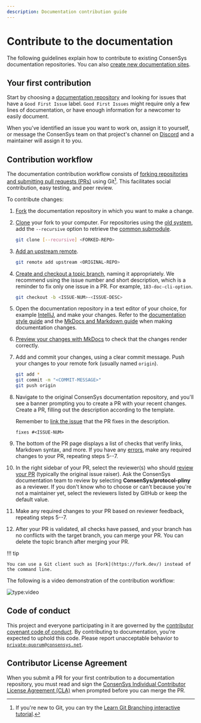 ```yaml
---
description: Documentation contribution guide
---
```


# Contribute to the documentation

The following guidelines explain how to contribute to existing ConsenSys documentation repositories.
You can also [create new documentation sites](../create/create-doc-site.md).

## Your first contribution

Start by choosing a [documentation repository](../overview/index.md#documentation-system-overview) and looking for
issues that have a `Good First Issue` label.
`Good First Issues` might require only a few lines of documentation, or have enough information for a newcomer to easily
document.

When you've identified an issue you want to work on, assign it to yourself, or message the ConsenSys team on that project's channel on
[Discord](https://discord.com/invite/consensys) and a maintainer will assign it to you.

## Contribution workflow

The documentation contribution workflow consists of
[forking repositories and submitting pull requests (PRs)](https://docs.github.com/en/pull-requests/collaborating-with-pull-requests/getting-started/about-collaborative-development-models#fork-and-pull-model)
using Git[^1].
This facilitates social contribution, easy testing, and peer review.

To contribute changes:

1. [Fork](https://docs.github.com/en/get-started/quickstart/fork-a-repo) the documentation repository in which you want
    to make a change.

1. [Clone](https://docs.github.com/en/repositories/creating-and-managing-repositories/cloning-a-repository) your fork to
    your computer.
    For repositories using the [old system](../overview/index.md#old-documentation-system), add the
    `--recursive` option to retrieve the [common submodule](use-common-submodule.md).

    ```bash
    git clone [--recursive] <FORKED-REPO>
    ```

1. [Add an upstream remote](https://docs.github.com/en/github/collaborating-with-pull-requests/working-with-forks/configuring-a-remote-for-a-fork).

    ```bash
    git remote add upstream <ORIGINAL-REPO>
    ```

1. [Create and checkout a topic branch](https://git-scm.com/book/en/v2/Git-Branching-Basic-Branching-and-Merging),
    naming it appropriately.
    We recommend using the issue number and short description, which is a reminder to fix only one issue in a PR.
    For example, `183-doc-cli-option`.

    ```bash
    git checkout -b <ISSUE-NUM>-<ISSUE-DESC>
    ```

1. Open the documentation repository in a text editor of your choice, for example
    [IntelliJ](https://www.jetbrains.com/idea/), and make your changes.
    Refer to the [documentation style guide](style-guide.md) and the
    [MkDocs and Markdown guide](markdown/index.md) when making documentation changes.

1. [Preview your changes with MkDocs](../preview/old-system.md) to check that the changes render correctly.

1. Add and commit your changes, using a clear commit message.
    Push your changes to your remote fork (usually named `origin`).

    ```bash
    git add *
    git commit -m "<COMMIT-MESSAGE>"
    git push origin
    ```

1. Navigate to the original ConsenSys documentation repository, and you'll see a banner prompting you to create a PR
    with your recent changes.
    Create a PR, filling out the description according to the template.
    <!-- markdown-link-check-disable-next-line -->
    Remember to [link the issue](https://help.github.com/en/github/managing-your-work-on-github/linking-a-pull-request-to-an-issue)
    that the PR fixes in the description.

    ```text
    fixes #<ISSUE-NUM>
    ```

1. The bottom of the PR page displays a list of checks that verify links, Markdown syntax, and more.
    If you have any [errors](fix-cicd-errors.md), make any required changes to your PR, repeating steps 5--7.

1. In the right sidebar of your PR, select the reviewer(s) who should [review your PR](review-pr.md) (typically the
    original issue raiser).
    Ask the ConsenSys documentation team to review by selecting **ConsenSys/protocol-pliny** as a reviewer.
    If you don't know who to choose or can't because you're not a maintainer yet, select the reviewers listed by GitHub
    or keep the default value.

1. Make any required changes to your PR based on reviewer feedback, repeating steps 5--7.

1. After your PR is validated, all checks have passed, and your branch has no conflicts with the target branch, you can
    merge your PR.
    You can delete the topic branch after merging your PR.

!!! tip

    You can use a Git client such as [Fork](https://fork.dev/) instead of the command line.

The following is a video demonstration of the contribution workflow:

![type:video](https://www.youtube.com/embed/rDFGvMIzHWE)

## Code of conduct

This project and everyone participating in it are governed by the
[contributor covenant code of conduct](../reference/code-of-conduct.md).
By contributing to documentation, you're expected to uphold this code.
Please report unacceptable behavior to [`private-quorum@consensys.net`](mailto:private-quorum@consensys.net).

## Contributor License Agreement

When you submit a PR for your first contribution to a documentation repository, you must read and sign the
[ConsenSys Individual Contributor License Agreement (CLA)](https://gist.github.com/rojotek/978b48a5e8b68836856a8961d6887992)
when prompted before you can merge the PR.

[^1]: If you're new to Git, you can try the [Learn Git Branching interactive
tutorial](https://learngitbranching.js.org/).

